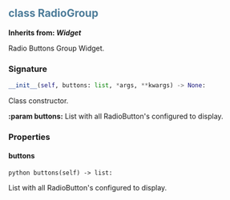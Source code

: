 #  

## <h2 style="color: #4d7c99;">class RadioGroup</h2>


**Inherits from: _Widget_**

Radio Buttons Group Widget.


### Signature

```python
__init__(self, buttons: list, *args, **kwargs) -> None:
```

Class constructor.

  
**:param buttons:** List with all RadioButton's configured to display.
  


### Properties


#### buttons

```python buttons(self) -> list:```

List with all RadioButton's configured to display.
